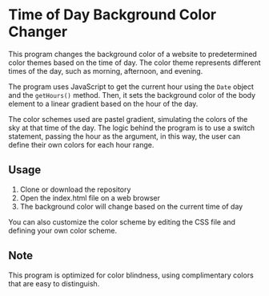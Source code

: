 # Time of Day Background Color Changer

This program changes the background color of a website to predetermined color themes based on the time of day. The color theme represents different times of the day, such as morning, afternoon, and evening. 

The program uses JavaScript to get the current hour using the `Date` object and the `getHours()` method. Then, it sets the background color of the body element to a linear gradient based on the hour of the day. 

The color schemes used are pastel gradient, simulating the colors of the sky at that time of the day.
The logic behind the program is to use a switch statement, passing the hour as the argument, in this way, the user can define their own colors for each hour range.

## Usage
1. Clone or download the repository
2. Open the index.html file on a web browser
3. The background color will change based on the current time of day

You can also customize the color scheme by editing the CSS file and defining your own color scheme.

## Note
This program is optimized for color blindness, using complimentary colors that are easy to distinguish.

